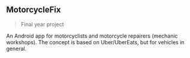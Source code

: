 ## MotorcycleFix 

> Final year project

An Android app for motorcyclists and motorcycle repairers (mechanic workshops). The concept is based on Uber/UberEats, but for vehicles in general.


